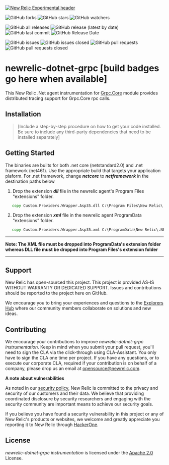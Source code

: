 [![New Relic Experimental header](https://github.com/newrelic/opensource-website/raw/master/src/images/categories/Experimental.png)](https://opensource.newrelic.com/oss-category/#new-relic-experimental)

![GitHub forks](https://img.shields.io/github/forks/newrelic-experimental/newrelic-experimental-FIT-template?style=social)
![GitHub stars](https://img.shields.io/github/stars/newrelic-experimental/newrelic-experimental-FIT-template?style=social)
![GitHub watchers](https://img.shields.io/github/watchers/newrelic-experimental/newrelic-experimental-FIT-template?style=social)

![GitHub all releases](https://img.shields.io/github/downloads/newrelic-experimental/newrelic-experimental-FIT-template/total)
![GitHub release (latest by date)](https://img.shields.io/github/v/release/newrelic-experimental/newrelic-experimental-FIT-template)
![GitHub last commit](https://img.shields.io/github/last-commit/newrelic-experimental/newrelic-experimental-FIT-template)
![GitHub Release Date](https://img.shields.io/github/release-date/newrelic-experimental/newrelic-experimental-FIT-template)


![GitHub issues](https://img.shields.io/github/issues/newrelic-experimental/newrelic-experimental-FIT-template)
![GitHub issues closed](https://img.shields.io/github/issues-closed/newrelic-experimental/newrelic-experimental-FIT-template)
![GitHub pull requests](https://img.shields.io/github/issues-pr/newrelic-experimental/newrelic-experimental-FIT-template)
![GitHub pull requests closed](https://img.shields.io/github/issues-pr-closed/newrelic-experimental/newrelic-experimental-FIT-template)

# newrelic-dotnet-grpc [build badges go here when available]

This New Relic .Net agent instrumentation for [Grpc.Core](https://www.nuget.org/packages/Grpc.Core) module provides distributed tracing support for Grpc.Core rpc calls. 

## Installation

> [Include a step-by-step procedure on how to get your code installed. Be sure to include any third-party dependencies that need to be installed separately]

## Getting Started

The binaries are builts for both .net core (netstandard2.0) and .net framework (net461). Use the appropriate build that targets your application plaform. For .net framework, change ***netcore*** to ***netframework*** in the destination paths below

1. Drop the extension ***dll*** file in the newrelic agent's Program Files "extensions" folder. 

```cmd
   copy Custom.Providers.Wrapper.Asp35.dll C:\Program Files\New Relic\.NET Agent\netcore\Extensions
```

2. Drop the extension ***xml*** file in the newrelic agent ProgramData "extensions" folder.

```cmd
   copy Custom.Providers.Wrapper.Asp35.xml C:\ProgramData\New Relic\.NET Agent\netcore\Extensions
```

***
**Note: The XML file must be dropped into ProgramData's extension folder whereas DLL file must be dropped into Program Files's extension folder**
***


## Support

New Relic has open-sourced this project. This project is provided AS-IS WITHOUT WARRANTY OR DEDICATED SUPPORT. Issues and contributions should be reported to the project here on GitHub.

We encourage you to bring your experiences and questions to the [Explorers Hub](https://discuss.newrelic.com) where our community members collaborate on solutions and new ideas.


## Contributing

We encourage your contributions to improve *newrelic-dotnet-grpc instrumentation*. Keep in mind when you submit your pull request, you'll need to sign the CLA via the click-through using CLA-Assistant. You only have to sign the CLA one time per project. If you have any questions, or to execute our corporate CLA, required if your contribution is on behalf of a company, please drop us an email at opensource@newrelic.com.

**A note about vulnerabilities**

As noted in our [security policy](../../security/policy), New Relic is committed to the privacy and security of our customers and their data. We believe that providing coordinated disclosure by security researchers and engaging with the security community are important means to achieve our security goals.

If you believe you have found a security vulnerability in this project or any of New Relic's products or websites, we welcome and greatly appreciate you reporting it to New Relic through [HackerOne](https://hackerone.com/newrelic).

## License

*newrelic-dotnet-grpc instrumentation* is licensed under the [Apache 2.0](http://apache.org/licenses/LICENSE-2.0.txt) License.
